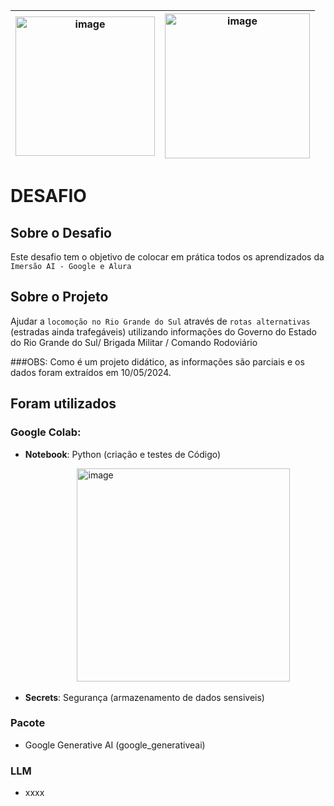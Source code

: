 
<img width="223" alt="image" src="https://github.com/mstrulenque/imersao-ai_google-alura/assets/63933792/f707dbde-92ca-4906-8e94-561df7b3478e"> | <img width="232" alt="image" src="https://github.com/mstrulenque/imersao-ai_google-alura/assets/63933792/bb7ee96b-01e0-4b9e-b3a0-fa3eabb0d2cf">
---------|---------------
 
# DESAFIO


## Sobre o Desafio

Este desafio tem o objetivo de colocar em prática todos os aprendizados da `Imersão AI - Google e Alura`


## Sobre o Projeto

Ajudar a `locomoção no Rio Grande do Sul` através de `rotas alternativas` (estradas ainda trafegáveis) utilizando informações do Governo do Estado do Rio Grande do Sul/ Brigada Militar / Comando Rodoviário 

###OBS: Como é um projeto didático, as informações são parciais e os dados foram extraídos em 10/05/2024.


## Foram utilizados

### Google Colab:

 - **Notebook**: Python (criação e testes de Código)
   
   &nbsp;&nbsp;&nbsp;&nbsp;&nbsp;&nbsp;&nbsp;&nbsp;&nbsp;&nbsp;&nbsp;&nbsp;&nbsp;&nbsp;&nbsp;&nbsp;&nbsp;&nbsp;&nbsp;&nbsp;
   <img width="341" alt="image" src="https://github.com/mstrulenque/imersao-ai_google-alura/assets/63933792/ee32e6ff-f4bd-4420-8215-404cc355ab7a">

 - **Secrets**: Segurança (armazenamento de dados sensiveis)

### Pacote

 - Google Generative AI (google_generativeai)

### LLM

 - xxxx


